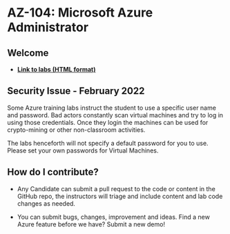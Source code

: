 # AZ-104: Microsoft Azure Administrator

## Welcome

- **[Link to labs (HTML format)](https://az104labs.pejathaya.in/)**

## Security Issue - February 2022

Some Azure training labs instruct the student to use a specific user name and password. Bad actors constantly scan virtual machines and try to log in using those credentials.
Once they login the machines can be used for crypto-mining or other non-classroom activities.

The labs henceforth will not specify a default password for you to use. Please set your own passwords for Virtual Machines.

## How do I contribute?

- Any Candidate can submit a pull request to the code or content in the GitHub repo, the instructors will triage and include content and lab code changes as needed.

- You can submit bugs, changes, improvement and ideas.  Find a new Azure feature before we have?  Submit a new demo!